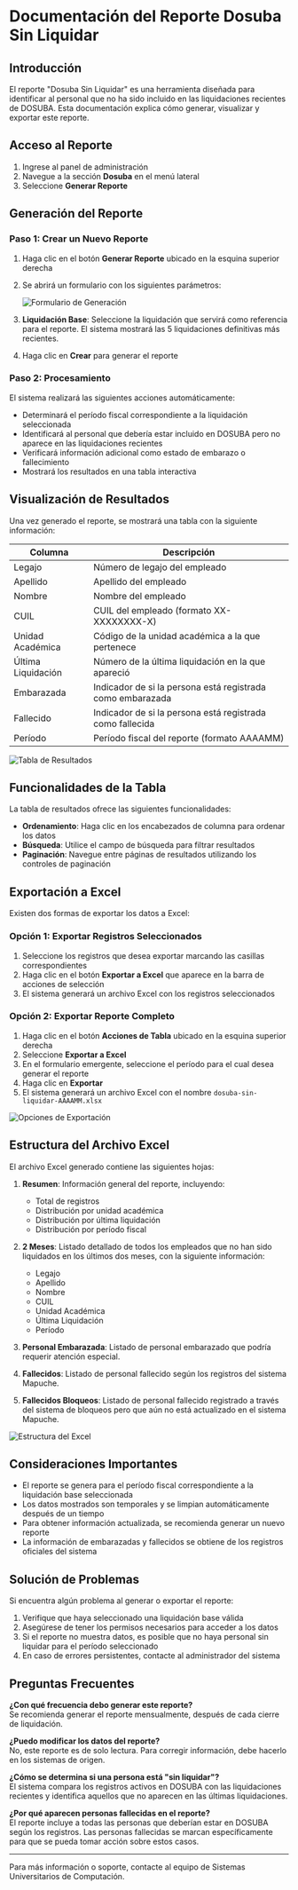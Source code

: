 # Documentación del Reporte Dosuba Sin Liquidar

## Introducción

El reporte "Dosuba Sin Liquidar" es una herramienta diseñada para identificar al personal que no ha sido incluido en las liquidaciones recientes de DOSUBA. Esta documentación explica cómo generar, visualizar y exportar este reporte.

## Acceso al Reporte

1. Ingrese al panel de administración
2. Navegue a la sección **Dosuba** en el menú lateral
3. Seleccione **Generar Reporte**

## Generación del Reporte

### Paso 1: Crear un Nuevo Reporte

1. Haga clic en el botón **Generar Reporte** ubicado en la esquina superior derecha
2. Se abrirá un formulario con los siguientes parámetros:

   ![Formulario de Generación](https://via.placeholder.com/800x400?text=Formulario+de+Generación)

3. **Liquidación Base**: Seleccione la liquidación que servirá como referencia para el reporte. El sistema mostrará las 5 liquidaciones definitivas más recientes.
4. Haga clic en **Crear** para generar el reporte

### Paso 2: Procesamiento

El sistema realizará las siguientes acciones automáticamente:

- Determinará el período fiscal correspondiente a la liquidación seleccionada
- Identificará al personal que debería estar incluido en DOSUBA pero no aparece en las liquidaciones recientes
- Verificará información adicional como estado de embarazo o fallecimiento
- Mostrará los resultados en una tabla interactiva

## Visualización de Resultados

Una vez generado el reporte, se mostrará una tabla con la siguiente información:

| Columna | Descripción |
|---------|-------------|
| Legajo | Número de legajo del empleado |
| Apellido | Apellido del empleado |
| Nombre | Nombre del empleado |
| CUIL | CUIL del empleado (formato XX-XXXXXXXX-X) |
| Unidad Académica | Código de la unidad académica a la que pertenece |
| Última Liquidación | Número de la última liquidación en la que apareció |
| Embarazada | Indicador de si la persona está registrada como embarazada |
| Fallecido | Indicador de si la persona está registrada como fallecida |
| Período | Período fiscal del reporte (formato AAAAMM) |

![Tabla de Resultados](https://via.placeholder.com/800x400?text=Tabla+de+Resultados)

## Funcionalidades de la Tabla

La tabla de resultados ofrece las siguientes funcionalidades:

- **Ordenamiento**: Haga clic en los encabezados de columna para ordenar los datos
- **Búsqueda**: Utilice el campo de búsqueda para filtrar resultados
- **Paginación**: Navegue entre páginas de resultados utilizando los controles de paginación

## Exportación a Excel

Existen dos formas de exportar los datos a Excel:

### Opción 1: Exportar Registros Seleccionados

1. Seleccione los registros que desea exportar marcando las casillas correspondientes
2. Haga clic en el botón **Exportar a Excel** que aparece en la barra de acciones de selección
3. El sistema generará un archivo Excel con los registros seleccionados

### Opción 2: Exportar Reporte Completo

1. Haga clic en el botón **Acciones de Tabla** ubicado en la esquina superior derecha
2. Seleccione **Exportar a Excel**
3. En el formulario emergente, seleccione el período para el cual desea generar el reporte
4. Haga clic en **Exportar**
5. El sistema generará un archivo Excel con el nombre `dosuba-sin-liquidar-AAAAMM.xlsx`

![Opciones de Exportación](https://via.placeholder.com/800x400?text=Opciones+de+Exportación)

## Estructura del Archivo Excel

El archivo Excel generado contiene las siguientes hojas:

1. **Resumen**: Información general del reporte, incluyendo:
   - Total de registros
   - Distribución por unidad académica
   - Distribución por última liquidación
   - Distribución por período fiscal

2. **2 Meses**: Listado detallado de todos los empleados que no han sido liquidados en los últimos dos meses, con la siguiente información:
   - Legajo
   - Apellido
   - Nombre
   - CUIL
   - Unidad Académica
   - Última Liquidación
   - Período

3. **Personal Embarazada**: Listado de personal embarazado que podría requerir atención especial.

4. **Fallecidos**: Listado de personal fallecido según los registros del sistema Mapuche.

5. **Fallecidos Bloqueos**: Listado de personal fallecido registrado a través del sistema de bloqueos pero que aún no está actualizado en el sistema Mapuche.

![Estructura del Excel](https://via.placeholder.com/800x400?text=Estructura+del+Excel)

## Consideraciones Importantes

- El reporte se genera para el período fiscal correspondiente a la liquidación base seleccionada
- Los datos mostrados son temporales y se limpian automáticamente después de un tiempo
- Para obtener información actualizada, se recomienda generar un nuevo reporte
- La información de embarazadas y fallecidos se obtiene de los registros oficiales del sistema

## Solución de Problemas

Si encuentra algún problema al generar o exportar el reporte:

1. Verifique que haya seleccionado una liquidación base válida
2. Asegúrese de tener los permisos necesarios para acceder a los datos
3. Si el reporte no muestra datos, es posible que no haya personal sin liquidar para el período seleccionado
4. En caso de errores persistentes, contacte al administrador del sistema

## Preguntas Frecuentes

**¿Con qué frecuencia debo generar este reporte?**  
Se recomienda generar el reporte mensualmente, después de cada cierre de liquidación.

**¿Puedo modificar los datos del reporte?**  
No, este reporte es de solo lectura. Para corregir información, debe hacerlo en los sistemas de origen.

**¿Cómo se determina si una persona está "sin liquidar"?**  
El sistema compara los registros activos en DOSUBA con las liquidaciones recientes y identifica aquellos que no aparecen en las últimas liquidaciones.

**¿Por qué aparecen personas fallecidas en el reporte?**  
El reporte incluye a todas las personas que deberían estar en DOSUBA según los registros. Las personas fallecidas se marcan específicamente para que se pueda tomar acción sobre estos casos.

---

Para más información o soporte, contacte al equipo de Sistemas Universitarios de Computación. 
